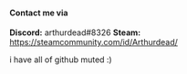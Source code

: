 #### Contact me via

**Discord:** arthurdead#8326
**Steam:** https://steamcommunity.com/id/Arthurdead/

i have all of github muted :)

